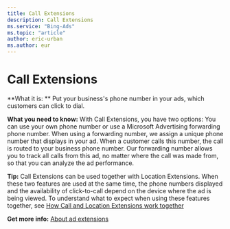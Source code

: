```yaml
---
title: Call Extensions
description: Call Extensions
ms.service: "Bing-Ads"
ms.topic: "article"
author: eric-urban
ms.author: eur
---
```


# Call Extensions

**What it is: ** Put your business's phone number in your ads, which customers can click to dial.

**What you need to know:** With Call Extensions, you have two options: You can use your own phone number or use a Microsoft Advertising forwarding phone number. When using a forwarding number, we assign a unique phone number that displays in your ad. When a customer calls this number, the call is routed to your business phone number. Our forwarding number allows you to track all calls from this ad, no matter where the call was made from, so that you can analyze the ad performance.

**Tip:** Call Extensions can be used together with Location Extensions. When these two features are used at the same time, the phone numbers displayed and the availability of click-to-call depend on the device where the ad is being viewed. To understand what to expect when using these features together, see [How Call and Location Extensions work together](../hlp_BA_CONC_CallNLocExtensions.md)

**Get more info:** [About ad extensions](../hlp_BA_CONC_AboutAdExtensions.md)


